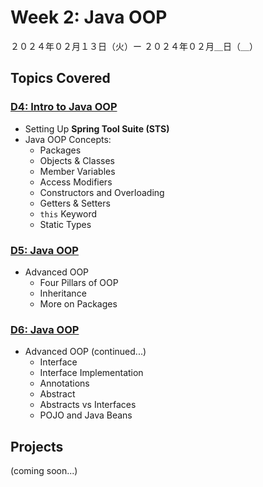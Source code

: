 # Week 2: Java OOP

２０２４年０２月１３日（火）ー ２０２４年０２月＿日（＿）

## Topics Covered

### [D4: Intro to Java OOP](Lecture-Code/D4-Intro_to_OOP/)
- Setting Up **Spring Tool Suite (STS)**
- Java OOP Concepts:
    - Packages
    - Objects & Classes
    - Member Variables
    - Access Modifiers
    - Constructors and Overloading
    - Getters & Setters
    - `this` Keyword
    - Static Types

### [D5: Java OOP](#)
- Advanced OOP
    - Four Pillars of OOP
    - Inheritance
    - More on Packages

### [D6: Java OOP](#)
- Advanced OOP (continued...)
    - Interface
    - Interface Implementation
    - Annotations
    - Abstract
    - Abstracts vs Interfaces
    - POJO and Java Beans

## Projects

(coming soon...)
<!-- 008 Orders and Items -->
<!-- 009 Barista's Challenge -->
<!-- 010 BankAccount -->
